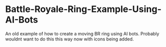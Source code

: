 # Battle-Royale-Ring-Example-Using-AI-Bots
An old example of how to create a moving BR ring using AI bots. Probably wouldnt want to do this this way now with icons being added.

